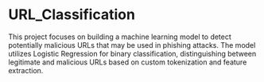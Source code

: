 # URL_Classification
This project focuses on building a machine learning model to detect potentially malicious URLs that may be used in phishing attacks. The model utilizes Logistic Regression for binary classification, distinguishing between legitimate and malicious URLs based on custom tokenization and feature extraction.
